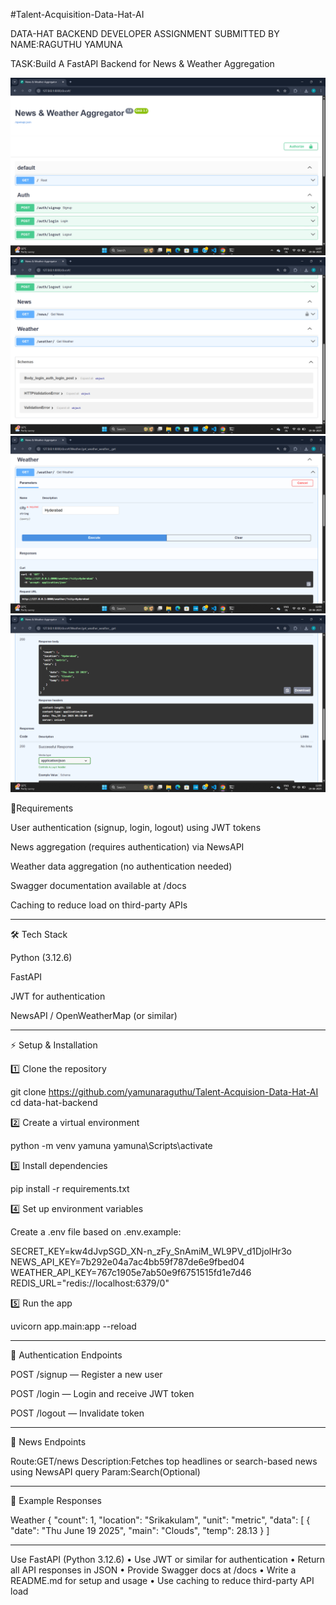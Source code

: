 #Talent-Acquisition-Data-Hat-AI

DATA-HAT BACKEND DEVELOPER ASSIGNMENT
SUBMITTED BY 
NAME:RAGUTHU YAMUNA

TASK:Build A FastAPI Backend for News & Weather Aggregation


![Screenshot (129)](https://github.com/yamunaraguthu/Talent-Acquisition-Data-Hat-AI/blob/main/Screenshot%20(129).png)
![Screenshot (129)](https://github.com/yamunaraguthu/Talent-Acquisition-Data-Hat-AI/blob/main/Screenshot%20(130).png)
![Screenshot (129)](https://github.com/yamunaraguthu/Talent-Acquisition-Data-Hat-AI/blob/main/Screenshot%20(131).png)
![Screenshot (129)](https://github.com/yamunaraguthu/Talent-Acquisition-Data-Hat-AI/blob/main/Screenshot%20(132).png)



🚀Requirements

User authentication (signup, login, logout) using JWT tokens

News aggregation (requires authentication) via NewsAPI

Weather data aggregation (no authentication needed)

Swagger documentation available at /docs

Caching to reduce load on third-party APIs

---

🛠 Tech Stack

Python (3.12.6)

FastAPI

JWT for authentication

NewsAPI / OpenWeatherMap (or similar)

---

⚡ Setup & Installation

1️⃣ Clone the repository

git clone https://github.com/yamunaraguthu/Talent-Acquision-Data-Hat-AI
cd data-hat-backend

2️⃣ Create a virtual environment

python -m venv yamuna
yamuna\Scripts\activate     

3️⃣ Install dependencies

pip install -r requirements.txt

4️⃣ Set up environment variables

Create a .env file based on .env.example:

SECRET_KEY=kw4dJvpSGD_XN-n_zFy_SnAmiM_WL9PV_d1DjolHr3o
NEWS_API_KEY=7b292e04a7ac4bb59f787de6e9fbed04
WEATHER_API_KEY=767c1905e7ab50e9f6751515fd1e7d46
REDIS_URL="redis://localhost:6379/0"

5️⃣ Run the app

uvicorn app.main:app --reload

---

📌 Authentication Endpoints

POST /signup — Register a new user

POST /login — Login and receive JWT token

POST /logout — Invalidate token

---

📌 News Endpoints

Route:GET/news
Description:Fetches top headlines or search-based news using NewsAPI
query Param:Search(Optional)

---

📝 Example Responses

Weather
{
  "count": 1,
  "location": "Srikakulam",
  "unit": "metric",
  "data": [
    {
      "date": "Thu June 19 2025",
      "main": "Clouds",
      "temp": 28.13
    }
  ]

---

Use FastAPI (Python 3.12.6)
• Use JWT or similar for authentication
• Return all API responses in JSON
• Provide Swagger docs at /docs
• Write a README.md for setup and usage
• Use caching to reduce third-party API load





